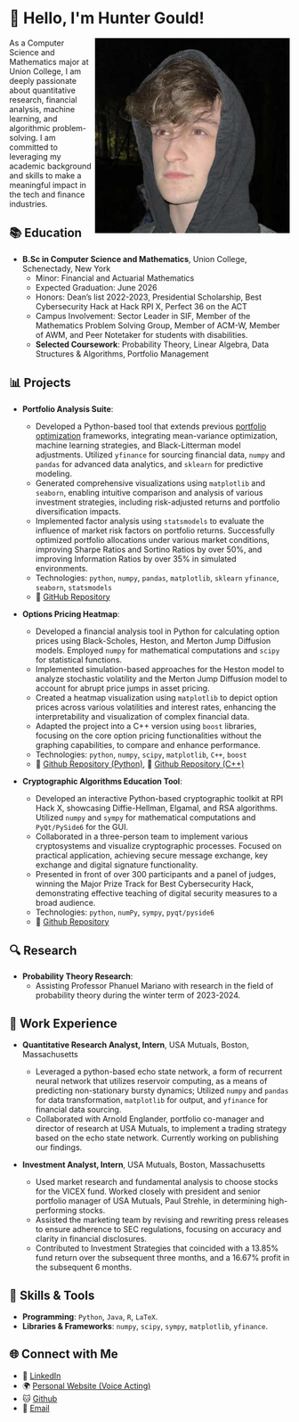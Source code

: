 # 📌 Hello, I'm Hunter Gould!

<img align="right" src="https://github.com/Gouldh/Gouldh/raw/main/pfp.jpg" alt="Profile Picture" width="350px">

As a Computer Science and Mathematics major at Union College, I am deeply passionate about quantitative research, financial analysis, machine learning, and algorithmic problem-solving. I am committed to leveraging my academic background and skills to make a meaningful impact in the tech and finance industries.

## 📚 Education

- **B.Sc in Computer Science and Mathematics**, Union College, Schenectady, New York
  - Minor: Financial and Actuarial Mathematics
  - Expected Graduation: June 2026
  - Honors: Dean’s list 2022-2023, Presidential Scholarship, Best Cybersecurity Hack at Hack RPI X, Perfect 36 on the ACT
  - Campus Involvement: Sector Leader in SIF, Member of the Mathematics Problem Solving Group, Member of ACM-W, Member of AWM, and Peer Notetaker for students with disabilities.
  - **Selected Coursework**: Probability Theory, Linear Algebra, Data Structures & Algorithms, Portfolio Management
 

## 📊 Projects

- **Portfolio Analysis Suite**:
   - Developed a Python-based tool that extends previous [portfolio optimization](https://github.com/Gouldh/Portfolio-Analysis-Suite) frameworks, integrating mean-variance optimization, machine learning strategies, and Black-Litterman model adjustments. Utilized `yfinance` for sourcing financial data, `numpy` and `pandas` for advanced data analytics, and `sklearn` for predictive modeling. 
   - Generated comprehensive visualizations using `matplotlib` and `seaborn`, enabling intuitive comparison and analysis of various investment strategies, including risk-adjusted returns and portfolio diversification impacts.
   - Implemented factor analysis using `statsmodels` to evaluate the influence of market risk factors on portfolio returns. Successfully optimized portfolio allocations under various market conditions, improving Sharpe Ratios and Sortino Ratios by over 50%, and improving Information Ratios by over 35% in simulated environments.
   - Technologies: `python`, `numpy`, `pandas`, `matplotlib`, `sklearn` `yfinance`, `seaborn`, `statsmodels`
   - 🔗 [GitHub Repository](https://github.com/Gouldh/ML-Portfolio-Optimization)
 
- **Options Pricing Heatmap**:
   - Developed a financial analysis tool in Python for calculating option prices using Black-Scholes, Heston, and Merton Jump Diffusion models. Employed `numpy` for mathematical computations and `scipy` for statistical functions.
   - Implemented simulation-based approaches for the Heston model to analyze stochastic volatility and the Merton Jump Diffusion model to account for abrupt price jumps in asset pricing.
   - Created a heatmap visualization using `matplotlib` to depict option prices across various volatilities and interest rates, enhancing the interpretability and visualization of complex financial data.
   - Adapted the project into a C++ version using `boost` libraries, focusing on the core option pricing functionalities without the graphing capabilities, to compare and enhance performance.
   - Technologies: `python`, `numpy`, `scipy`, `matplotlib`, `C++`, `boost`
   - 🔗 [Github Repository (Python)](https://github.com/Gouldh/Option-Pricing-Heatmap), 🔗 [Github Repository (C++)](https://github.com/Gouldh/Option-Pricing-CPP)

- **Cryptographic Algorithms Education Tool**:
   - Developed an interactive Python-based cryptographic toolkit at RPI Hack X, showcasing Diffie-Hellman, Elgamal, and RSA algorithms. Utilized `numpy` and `sympy` for mathematical computations and `PyQt/PySide6` for the GUI.
   - Collaborated in a three-person team to implement various cryptosystems and visualize cryptographic processes. Focused on practical application, achieving secure message exchange, key exchange and digital signature functionality.
   - Presented in front of over 300 participants and a panel of judges, winning the Major Prize Track for Best Cybersecurity Hack, demonstrating effective teaching of digital security measures to a broad audience.
   - Technologies: `python`, `numPy`, `sympy`, `pyqt/pyside6`
   - 🔗 [Github Repository](https://github.com/smullahy/CryptoLearner)


## 🔍 Research
- **Probability Theory Research**:
   - Assisting Professor Phanuel Mariano with research in the field of probability theory during the winter term of 2023-2024.

## 💼 Work Experience

- **Quantitative Research Analyst, Intern**, USA Mutuals, Boston, Massachusetts
  - Leveraged a python-based echo state network, a form of recurrent neural network that utilizes reservoir computing, as a means of predicting non-stationary bursty dynamics; Utilized `numpy` and `pandas` for data transformation, `matplotlib` for output, and `yfinance` for financial data sourcing.
  - Collaborated with Arnold Englander, portfolio co-manager and director of research at USA Mutuals, to implement a trading strategy based on the echo state network. Currently working on publishing our findings.

- **Investment Analyst, Intern**, USA Mutuals, Boston, Massachusetts
  - Used market research and fundamental analysis to choose stocks for the VICEX fund. Worked closely with president and senior portfolio manager of USA Mutuals, Paul Strehle, in determining high-performing stocks.
  - Assisted the marketing team by revising and rewriting press releases to ensure adherence to SEC regulations, focusing on accuracy and clarity in financial disclosures.
  - Contributed to Investment Strategies that coincided with a 13.85% fund return over the subsequent three months, and a 16.67% profit in the subsequent 6 months.

## 🔧 Skills & Tools

- **Programming**: `Python`, `Java`, `R`, `LaTeX`.
- **Libraries & Frameworks**: `numpy`, `scipy`, `sympy`, `matplotlib`, `yfinance`.


## 🌐 Connect with Me

- 📌 [LinkedIn](https://www.linkedin.com/in/hunter-gould/)
- 🌍 [Personal Website (Voice Acting)](https://huntergould.com)
- 🐱 [Github](https://github.com/Gouldh)
- 📧 [Email](mailto:huntergould@icloud.com)
